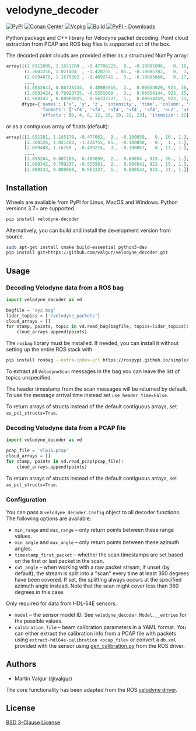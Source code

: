# velodyne_decoder
 [![PyPI](https://img.shields.io/pypi/v/velodyne-decoder)](https://pypi.org/project/velodyne-decoder/) [![Conan Center](https://img.shields.io/conan/v/velodyne_decoder)](https://conan.io/center/recipes/velodyne_decoder) [![Vcpkg](https://img.shields.io/vcpkg/v/velodyne-decoder)](https://vcpkg.link/ports/velodyne-decoder) [![Build](https://github.com/valgur/velodyne_decoder/actions/workflows/build.yml/badge.svg?event=push)](https://github.com/valgur/velodyne_decoder/actions/workflows/build.yml) [![PyPI - Downloads](https://img.shields.io/pypi/dm/velodyne-decoder)](https://pypistats.org/packages/velodyne-decoder)

Python package and C++ library for Velodyne packet decoding. Point cloud extraction from PCAP and ROS bag files is
supported out of the box.

The decoded point clouds are provided either as a structured NumPy array:

```python
array([(2.6912806, 1.1651788 , -0.47706223,  9., -0.10085896,   0, 16, 1),
       (2.3603256, 1.021404  , -1.428755  , 85., -0.10085782,   0,  1, 1),
       (2.6994078, 1.1675802 , -0.4092741 ,  3., -0.10085666,   0, 17, 1),
       ...,
       (2.8952641, 0.80728334,  0.48905915,  2.,  0.00054029, 923, 30, 1),
       (2.8683424, 0.79923725, -0.5555609 ,  2.,  0.00054144, 923, 15, 1),
       (2.908243 , 0.80980825,  0.56333727,  1.,  0.00054259, 923, 31, 1)],
      dtype={'names': ['x', 'y', 'z', 'intensity', 'time', 'column', 'ring', 'return_type'], 
             'formats': ['<f4', '<f4', '<f4', '<f4', '<f4', '<u2', 'u1', 'u1'], 
             'offsets': [0, 4, 8, 12, 16, 20, 22, 23], 'itemsize': 32})
```

or as a contiguous array of floats (default):

```python
array([[2.691281, 1.165179, -0.477062,  9., -0.100859,   0., 16., 1.],
       [2.360326, 1.021404, -1.428755, 85., -0.100858,   0.,  1., 1.],
       [2.699408, 1.16758 , -0.409274,  3., -0.100857,   0., 17., 1.],
       ...,
       [2.895264, 0.807283,  0.489059,  2.,  0.00054 , 923., 30., 1.],
       [2.868342, 0.799237, -0.555561,  2.,  0.000541, 923., 15., 1.],
       [2.908243, 0.809808,  0.563337,  1.,  0.000543, 923., 31., 1.]], dtype=float32)
```

## Installation

Wheels are available from PyPI for Linux, MacOS and Windows. Python versions 3.7+ are supported.

```bash
pip install velodyne-decoder
```

Alternatively, you can build and install the development version from source.

```bash
sudo apt-get install cmake build-essential python3-dev
pip install git+https://github.com/valgur/velodyne_decoder.git
```

## Usage

### Decoding Velodyne data from a ROS bag

```python
import velodyne_decoder as vd

bagfile = 'xyz.bag'
lidar_topics = ['/velodyne_packets']
cloud_arrays = []
for stamp, points, topic in vd.read_bag(bagfile, topics=lidar_topics):
    cloud_arrays.append(points)
```

The `rosbag` library must be installed. If needed, you can install it without setting up the entire ROS stack with

```bash
pip install rosbag --extra-index-url https://rospypi.github.io/simple/
```

To extract all `VelodyneScan` messages in the bag you can leave the list of topics unspecified.

The header timestamp from the scan messages will be returned by default. To use the message arrival time instead
set `use_header_time=False`.

To return arrays of structs instead of the default contiguous arrays, set `as_pcl_structs=True`.

### Decoding Velodyne data from a PCAP file

```python
import velodyne_decoder as vd

pcap_file = 'vlp16.pcap'
cloud_arrays = []
for stamp, points in vd.read_pcap(pcap_file):
    cloud_arrays.append(points)
```

To return arrays of structs instead of the default contiguous arrays, set `as_pcl_structs=True`.

### Configuration

You can pass a `velodyne_decoder.Config` object to all decoder functions. The following options are available:

* `min_range` and `max_range` – only return points between these range values.
* `min_angle` and `max_angle` – only return points between these azimuth angles.
* `timestamp_first_packet` – whether the scan timestamps are set based on the first or last packet in the scan.
* `cut_angle` – when working with a raw packet stream, if unset (by default), the stream is split into a "scan" every time at least 360 degrees have been covered.
  If set, the splitting always occurs at the specified azimuth angle instead. Note that the scan might cover less than 360 degrees in this case.

Only required for data from HDL-64E sensors:
* `model` – the sensor model ID. See `velodyne_decoder.Model.__entries` for the possible values.
* `calibration_file` – beam calibration parameters in a YAML format.
  You can either extract the calibration info from a PCAP file with packets using `extract-hdl64e-calibration <pcap_file>` or
  convert a `db.xml` provided with the sensor using [gen_calibration.py](https://wiki.ros.org/velodyne_pointcloud#gen_calibration.py) from the ROS driver.

## Authors

* Martin Valgur ([@valgur](https://github.com/valgur))

The core functionality has been adapted from the ROS [velodyne driver](https://github.com/ros-drivers/velodyne).

## License

[BSD 3-Clause License](LICENSE)
